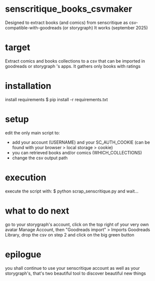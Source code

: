 # senscritique_books_csvmaker
Designed to extract books (and comics) from senscritique as csv-compatible-with-goodreads (or storygraph)
It works (september 2025)

# target
Extract comics and books collections to a csv that can be imported in goodreads or storygraph 's apps.
It gathers only books with ratings

# installation
install requirements
$ pip install -r requirements.txt

# setup
edit the only main script to:
- add your account (USERNAME) and your SC_AUTH_COOKIE (can be found with your browser > local storage > cookie)
- you can retrieved books and/or comics (WHICH_COLLECTIONS)
- change the csv output path

# execution
execute the script with:
$ python scrap_senscritique.py
and wait...

# what to do next
go to your storygraph's account, click on the top right of your very own avatar
Manage Account, then "Goodreads import" > Imports Goodreads Library, drop the csv on step 2 and click on the big green button

# epilogue
you shall continue to use your senscritique account as well as your storygraph's, that's two beautiful tool to discover beautiful new things